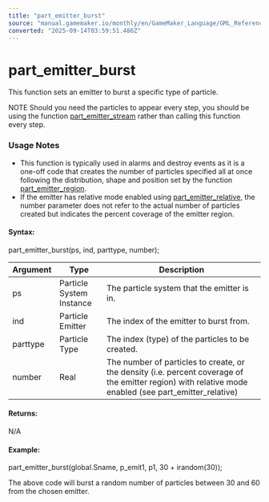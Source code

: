 ```yaml
---
title: "part_emitter_burst"
source: "manual.gamemaker.io/monthly/en/GameMaker_Language/GML_Reference/Drawing/Particles/Particle_Emitters/part_emitter_burst.htm"
converted: "2025-09-14T03:59:51.486Z"
---
```


# part\_emitter\_burst

This function sets an emitter to burst a specific type of particle.

NOTE Should you need the particles to appear every step, you should be using the function [part\_emitter\_stream](part_emitter_stream.md) rather than calling this function every step.

### Usage Notes

-   This function is typically used in alarms and destroy events as it is a one-off code that creates the number of particles specified all at once following the distribution, shape and position set by the function [part\_emitter\_region](part_emitter_region.md).
-   If the emitter has relative mode enabled using [part\_emitter\_relative](part_emitter_relative.md), the number parameter does not refer to the actual number of particles created but indicates the percent coverage of the emitter region.

#### Syntax:

part\_emitter\_burst(ps, ind, parttype, number);

| Argument | Type | Description |
| --- | --- | --- |
| ps | Particle System Instance | The particle system that the emitter is in. |
| ind | Particle Emitter | The index of the emitter to burst from. |
| parttype | Particle Type | The index (type) of the particles to be created. |
| number | Real | The number of particles to create, or the density (i.e. percent coverage of the emitter region) with relative mode enabled (see part_emitter_relative) |

#### Returns:

N/A

#### Example:

part\_emitter\_burst(global.Sname, p\_emit1, p1, 30 + irandom(30));

The above code will burst a random number of particles between 30 and 60 from the chosen emitter.